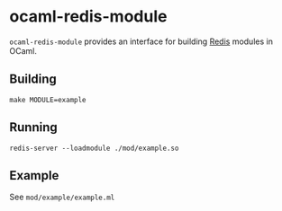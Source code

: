 # ocaml-redis-module

`ocaml-redis-module` provides an interface for building [Redis](https://github.com/antirez/redis) modules in OCaml.

## Building

    make MODULE=example

## Running

    redis-server --loadmodule ./mod/example.so

## Example

See `mod/example/example.ml`
